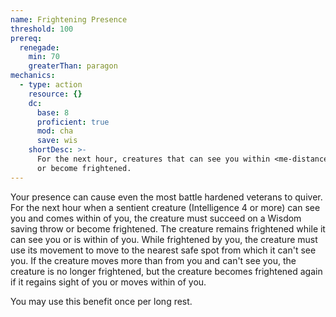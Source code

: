 ```yaml
---
name: Frightening Presence
threshold: 100
prereq:
  renegade:
    min: 70
    greaterThan: paragon
mechanics:
  - type: action
    resource: {}
    dc:
      base: 8
      proficient: true
      mod: cha
      save: wis
    shortDesc: >-
      For the next hour, creatures that can see you within <me-distance length="60" /> must succeed on a Wisdom saving throw
      or become frightened.
---
```

Your presence can cause even the most battle hardened veterans to quiver. For the next hour when a sentient
creature (Intelligence 4 or more) can see you and comes within <me-distance length="60" /> of you, the creature must
succeed on a Wisdom saving throw or become frightened. The creature remains frightened while it can see you or is
within <me-distance length="60" /> of you. While frightened by you, the creature must use its movement to move to the nearest safe
spot from which it can't see you. If the creature moves more than <me-distance length="60" /> from you and can't see you, the creature
is no longer frightened, but the creature becomes frightened again if it regains sight of you or moves within
<me-distance length="60" /> of you.

You may use this benefit once per long rest.



